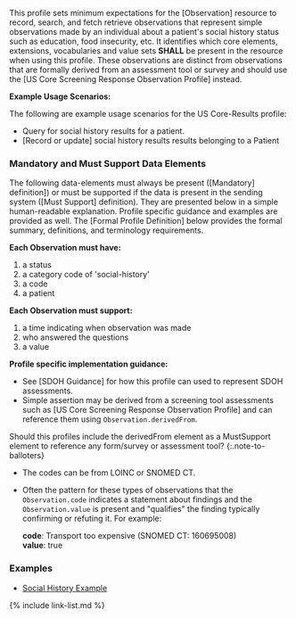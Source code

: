 
﻿This profile sets minimum expectations for the [Observation] resource to record, search, and fetch retrieve observations that represent simple observations made by an individual about a patient's social history status such as education, food insecurity, etc.   It identifies which core elements, extensions, vocabularies and value sets **SHALL** be present in the resource when using this profile.  These observations are distinct from observations that are formally derived from an assessment tool or survey and should use the [US Core Screening Response Observation Profile] instead.

**Example Usage Scenarios:**

The following are example usage scenarios for the US Core-Results profile:

-   Query for social history results for a patient.
-  [Record or update] social history results results belonging to a Patient

### Mandatory and Must Support Data Elements


The following data-elements must always be present ([Mandatory] definition]) or must be supported if the data is present in the sending system ([Must Support] definition). They are presented below in a simple human-readable explanation.  Profile specific guidance and examples are provided as well.  The [Formal Profile Definition] below provides the  formal summary, definitions, and  terminology requirements.

**Each Observation must have:**

1. a status
1. a category code of 'social-history'
1. a code
1. a patient

**Each Observation must support:**

1. a time indicating when observation was made
1. who answered the questions
3. a value

**Profile specific implementation guidance:**
- See [SDOH Guidance] for how this profile can used to represent SDOH assessments.
- Simple assertion may be derived from a screening tool assessments such as [US Core Screening Response Observation Profile]  and can reference them using `Observation.derivedFrom`.

Should this profiles include the derivedFrom element as a MustSupport element to reference any form/survey or assessment tool?
{:.note-to-balloters}

- The codes can be from LOINC or SNOMED CT.
- Often the pattern for these types of observations that the `Observation.code` indicates a statement about findings and the `Observation.value` is present and "qualifies" the finding typically confirming or refuting it. For example:

  **code**: Transport too expensive (SNOMED CT: 160695008)  
  **value**: true

### Examples

 - [Social History Example](Observation-socialhistory-assessment-example.html)

{% include link-list.md %}
